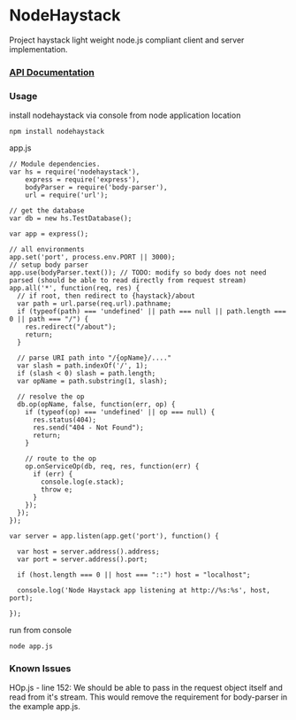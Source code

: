 # NodeHaystack

Project haystack light weight node.js compliant client and server implementation.

### [API Documentation](http://lynxspring.bitbucket.org/nodehaystack/)

### Usage

install nodehaystack via console from node application location

    npm install nodehaystack

app.js

    // Module dependencies.
    var hs = require('nodehaystack'),
        express = require('express'),
        bodyParser = require('body-parser'),
        url = require('url');

    // get the database
    var db = new hs.TestDatabase();

    var app = express();

    // all environments
    app.set('port', process.env.PORT || 3000);
    // setup body parser
    app.use(bodyParser.text()); // TODO: modify so body does not need parsed (should be able to read directly from request stream)
    app.all('*', function(req, res) {
      // if root, then redirect to {haystack}/about
      var path = url.parse(req.url).pathname;
      if (typeof(path) === 'undefined' || path === null || path.length === 0 || path === "/") {
        res.redirect("/about");
        return;
      }

      // parse URI path into "/{opName}/...."
      var slash = path.indexOf('/', 1);
      if (slash < 0) slash = path.length;
      var opName = path.substring(1, slash);

      // resolve the op
      db.op(opName, false, function(err, op) {
        if (typeof(op) === 'undefined' || op === null) {
          res.status(404);
          res.send("404 - Not Found");
          return;
        }

        // route to the op
        op.onServiceOp(db, req, res, function(err) {
          if (err) {
            console.log(e.stack);
            throw e;
          }
        });
      });
    });

    var server = app.listen(app.get('port'), function() {

      var host = server.address().address;
      var port = server.address().port;

      if (host.length === 0 || host === "::") host = "localhost";

      console.log('Node Haystack app listening at http://%s:%s', host, port);

    });

run from console

    node app.js

### Known Issues

HOp.js - line 152: We should be able to pass in the request object itself and read from it's stream.  This would remove
the requirement for body-parser in the example app.js.
